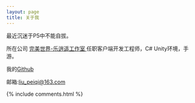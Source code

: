 ```yaml
---
layout: page
title: 关于我 
---
```


<p>
最近沉迷于P5中不能自拔。
<p>

所在公司
<a target="_blank" href="http://games.wanmei.com/"> 完美世界-乐逍遥工作室 </a>
任职客户端开发工程师，C# Unity环境，手游。
<p>

<p> 

我的<a target="_blank" href='https://github.com/LiuPeiqi'>Github</a>

<p> 
邮箱:<a target="_blank" href='mailto:liu_peiqi@163.com'>liu_peiqi@163.com</a>
<p> 

<p> 


{% include comments.html %}

